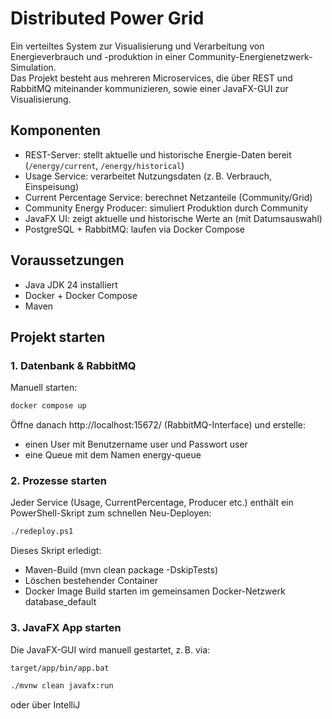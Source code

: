 # Distributed Power Grid

Ein verteiltes System zur Visualisierung und Verarbeitung von Energieverbrauch und -produktion in einer Community-Energienetzwerk-Simulation.  
Das Projekt besteht aus mehreren Microservices, die über REST und RabbitMQ miteinander kommunizieren, sowie einer JavaFX-GUI zur Visualisierung.

## Komponenten

- REST-Server: stellt aktuelle und historische Energie-Daten bereit (`/energy/current`, `/energy/historical`)
- Usage Service: verarbeitet Nutzungsdaten (z. B. Verbrauch, Einspeisung)
- Current Percentage Service: berechnet Netzanteile (Community/Grid)
- Community Energy Producer: simuliert Produktion durch Community
- JavaFX UI: zeigt aktuelle und historische Werte an (mit Datumsauswahl)
- PostgreSQL + RabbitMQ: laufen via Docker Compose

## Voraussetzungen

- Java JDK 24 installiert
- Docker + Docker Compose
- Maven

## Projekt starten

### 1. Datenbank & RabbitMQ

Manuell starten:
```bash
docker compose up
```
Öffne danach http://localhost:15672/ (RabbitMQ-Interface) und erstelle:
- einen User mit Benutzername user und Passwort user
- eine Queue mit dem Namen energy-queue


### 2. Prozesse starten

Jeder Service (Usage, CurrentPercentage, Producer etc.) enthält ein PowerShell-Skript zum schnellen Neu-Deployen:
```bash
./redeploy.ps1
```
Dieses Skript erledigt:
- Maven-Build (mvn clean package -DskipTests)
- Löschen bestehender Container
- Docker Image Build starten im gemeinsamen Docker-Netzwerk database_default

### 3. JavaFX App starten

Die JavaFX-GUI wird manuell gestartet, z. B. via:
```bash
target/app/bin/app.bat

./mvnw clean javafx:run
```
oder über IntelliJ